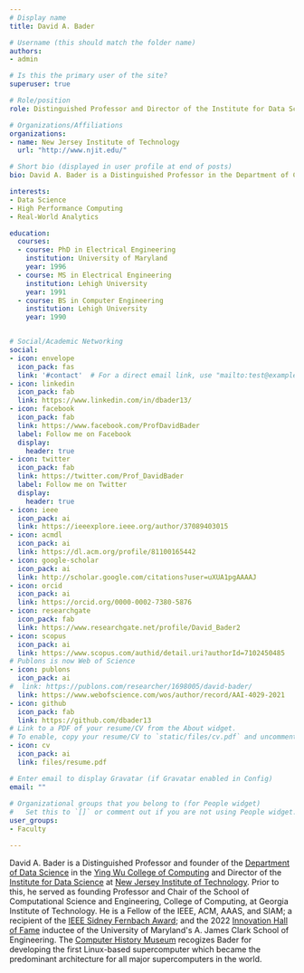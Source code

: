 ```yaml
---
# Display name
title: David A. Bader

# Username (this should match the folder name)
authors:
- admin

# Is this the primary user of the site?
superuser: true

# Role/position
role: Distinguished Professor and Director of the Institute for Data Science

# Organizations/Affiliations
organizations:
- name: New Jersey Institute of Technology
  url: "http://www.njit.edu/"

# Short bio (displayed in user profile at end of posts)
bio: David A. Bader is a Distinguished Professor in the Department of Computer Science at New Jersey Institute of Technology.

interests:
- Data Science
- High Performance Computing
- Real-World Analytics

education:
  courses:
  - course: PhD in Electrical Engineering
    institution: University of Maryland
    year: 1996
  - course: MS in Electrical Engineering
    institution: Lehigh University
    year: 1991
  - course: BS in Computer Engineering
    institution: Lehigh University
    year: 1990


# Social/Academic Networking
social:
- icon: envelope
  icon_pack: fas
  link: '#contact'  # For a direct email link, use "mailto:test@example.org".
- icon: linkedin
  icon_pack: fab
  link: https://www.linkedin.com/in/dbader13/
- icon: facebook
  icon_pack: fab
  link: https://www.facebook.com/ProfDavidBader
  label: Follow me on Facebook
  display:
    header: true
- icon: twitter
  icon_pack: fab
  link: https://twitter.com/Prof_DavidBader
  label: Follow me on Twitter
  display:
    header: true
- icon: ieee
  icon_pack: ai
  link: https://ieeexplore.ieee.org/author/37089403015
- icon: acmdl
  icon_pack: ai
  link: https://dl.acm.org/profile/81100165442
- icon: google-scholar
  icon_pack: ai
  link: http://scholar.google.com/citations?user=uXUA1pgAAAAJ  
- icon: orcid
  icon_pack: ai
  link: https://orcid.org/0000-0002-7380-5876
- icon: researchgate
  icon_pack: fab
  link: https://www.researchgate.net/profile/David_Bader2
- icon: scopus
  icon_pack: ai
  link: https://www.scopus.com/authid/detail.uri?authorId=7102450485
# Publons is now Web of Science  
- icon: publons
  icon_pack: ai
#  link: https://publons.com/researcher/1698005/david-bader/
  link: https://www.webofscience.com/wos/author/record/AAI-4029-2021
- icon: github
  icon_pack: fab
  link: https://github.com/dbader13
# Link to a PDF of your resume/CV from the About widget.
# To enable, copy your resume/CV to `static/files/cv.pdf` and uncomment the lines below.  
- icon: cv
  icon_pack: ai
  link: files/resume.pdf

# Enter email to display Gravatar (if Gravatar enabled in Config)
email: ""
  
# Organizational groups that you belong to (for People widget)
#   Set this to `[]` or comment out if you are not using People widget.  
user_groups:
- Faculty

---
```


David A. Bader is a Distinguished Professor and founder of the [Department of Data Science](https://ds.njit.edu/) in the [Ying Wu College of Computing](https://computing.njit.edu/) and Director of the [Institute for Data Science](https://datascience.njit.edu/) at [New Jersey Institute of Technology](https://www.njit.edu/). Prior to this, he served as founding Professor and Chair of the School of Computational Science and Engineering, College of Computing, at Georgia Institute of Technology. He is a Fellow of the IEEE, ACM, AAAS, and SIAM; a recipient of the [IEEE Sidney Fernbach Award](https://www.computer.org/press-room/2021-news/david-bader-to-receive-2021-ieee-cs-sidney-fernbach-award); and the 2022 [Innovation Hall of Fame](https://eng.umd.edu/ihof/david-bader) inductee of the University of Maryland's A. James Clark School of Engineering. The [Computer History Museum](https://www.computerhistory.org/timeline/1998/) recogizes Bader for developing the first Linux-based supercomputer which became the predominant architecture for all major supercomputers in the world.